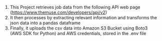 1. This Project retrieves job data from the following API web page  (https://www.themuse.com/developers/api/v2)
2. It then processes by extracting relevant information and transforms the json data into a pandas dataframe
3. Finally, it uploads the csv data into Amazon S3 Bucket using Boto3 (AWS SDK for Python) and AWS credentials, stored in the .env file
